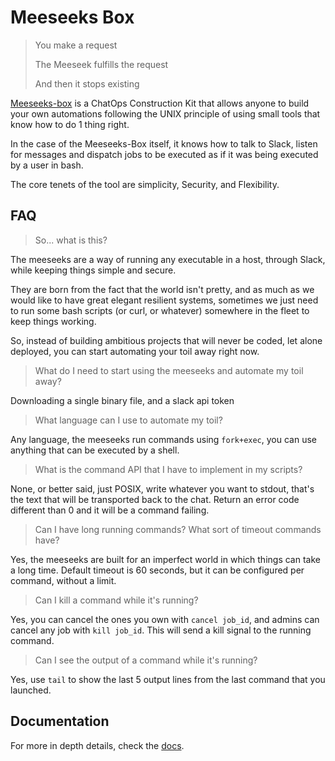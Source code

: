 # Meeseeks Box

> You make a request
>
> The Meeseek fulfills the request
>
> And then it stops existing

[Meeseeks-box](https://github.com/gomeeseeks/meeseeks-box) is a ChatOps Construction Kit that allows anyone to build your own automations following the UNIX principle of using small tools that know how to do 1 thing right.

In the case of the Meeseeks-Box itself, it knows how to talk to Slack, listen for messages and dispatch jobs to be executed as if it was being executed by a user in bash.

The core tenets of the tool are simplicity, Security, and Flexibility.


## FAQ

> So... what is this?

The meeseeks are a way of running any executable in a host, through Slack, while keeping things simple and secure.

They are born from the fact that the world isn't pretty, and as much as we would like to have great elegant resilient systems, sometimes we just need to run some bash scripts (or curl, or whatever) somewhere in the fleet to keep things working.

So, instead of building ambitious projects that will never be coded, let alone deployed, you can start automating your toil away right now.

> What do I need to start using the meeseeks and automate my toil away?

Downloading a single binary file, and a slack api token

> What language can I use to automate my toil?

Any language, the meeseeks run commands using `fork+exec`, you can use anything that can be executed by a shell.

> What is the command API that I have to implement in my scripts?

None, or better said, just POSIX, write whatever you want to stdout, that's the text that will be transported back to the chat. Return an error code different than 0 and it will be a command failing.

> Can I have long running commands? What sort of timeout commands have?

Yes, the meeseeks are built for an imperfect world in which things can take a long time. Default timeout is 60 seconds, but it can be configured per command, without a limit.

> Can I kill a command while it's running?

Yes, you can cancel the ones you own with `cancel job_id`, and admins can cancel any job with `kill job_id`. This will send a kill signal to the running command.

> Can I see the output of a command while it's running?

Yes, use `tail` to show the last 5 output lines from the last command that you launched.

## Documentation

For more in depth details, check the [docs](https://gomeeseeks.github.io/meeseeks-box/).
